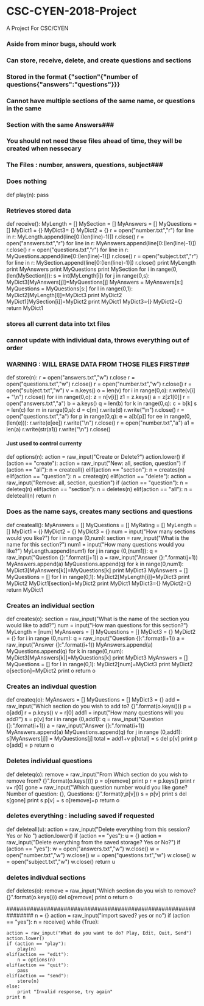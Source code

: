 # CSC-CYEN-2018-Project
A Project  For CSC/CYEN


### Aside from minor bugs, should work ###

### Can store, receive, delete, and create questions and sections ###
### Stored in the format {"section"{"number of questions{"answers":"questions"}}} ###

### Cannot have multiple sections of the same name, or questions in the same
### Section with the same Answers###

### You should not need these files ahead of time, they will be created when nessecary
### The Files : number, answers, questions, subject###



### Does nothing ###
def play(n):
    pass
### Retrieves stored data ###
def receive():
    MyLength = []
    MySection = []
    MyAnswers = []
    MyQuestions = []
    MyDict1 = {}
    MyDict3= {}
    MyDict2 = {}
    r = open("number.txt","r")
    for line in r:
        MyLength.append(line[0:(len(line)-1)])
    r.close()
    r = open("answers.txt","r")
    for line in r:
        MyAnswers.append(line[0:(len(line)-1)])
    r.close()
    r = open("questions.txt","r")
    for line in r:
        MyQuestions.append(line[0:(len(line)-1)])
    r.close()
    r = open("subject.txt","r")
    for line in r:
        MySection.append(line[0:(len(line)-1)])
    r.close()
    print MyLength
    print MyAnswers
    print MyQuestions
    print MySection
    for i in range(0,(len(MySection))):
        s = int(MyLength[i])
        for j in range(0,s):
            MyDict3[MyAnswers[j]]=MyQuestions[j]
        MyAnswers = MyAnswers[s:]
        MyQuestions = MyQuestions[s:]
        for l in range(0,1):
            MyDict2[MyLength[l]]=MyDict3
        print MyDict2
        MyDict1[MySection[i]]=MyDict2
        print MyDict1
        MyDict3={}
        MyDict2={}
    return MyDict1
### stores all current data into txt files ###
### cannot update with individual data, throws everything out of order ###
### WARNING : WILL ERASE DATA FROM THOSE FILES FIRST###
def store(n):
    r = open("answers.txt","w")
    r.close
    r = open("questions.txt","w")
    r.close()
    r = open("number.txt","w")
    r.close()
    r = open("subject.txt","w")
    v = n.keys()
    o = len(v)
    for i in range(0,o):
        r.write(v[i] + "\n")
    r.close()
    for i in range(0,o):
        z = n[v[i]]
        z1 = z.keys()
        a = z[z1[0]]
        r = open("answers.txt","a")
        b = a.keys()
        q = len(b)
        for k in range(0,q):
            c = b[k]
            s = len(c)
            for m in range(0,s):
                d = c[m]
                r.write(d)
            r.write("\n")
        r.close()
        r = open("questions.txt","a")
        for p in range(0,q):
            e = a[b[p]]
            for ee in range(0,(len(e))):
                r.write(e[ee])
        r.write("\n")
        r.close()
        r = open("number.txt","a")
        a1 = len(a)
        r.write(str(a1))
        r.write("\n")
        r.close()
#### Just used to control currenty ###
def options(n):
    action = raw_input("Create or Delete?")
    action.lower()
    if (action == "create"):
        action = raw_input("New: all, section, question")
        if (action == "all"):
            n = createall()
        elif(action == "section"):
            n = creates(n)
        elif(action == "question"):
            n = createq(n)
    elif(action == "delete"):
        action = raw_input("Remove: all, section, question")
        if (action == "question"):
            n = deleteq(n)
        elif(action == "section"):
            n = deletes(n)
        elif(action == "all"):
            n = deleteall(n)
    return n

### Does as the name says, creates many sections and questions ###
def createall():
    MyAnswers = []
    MyQuestions = []
    MyRating = []
    MyLength = []
    MyDict1 = {}
    MyDict2 = {}
    MyDict3 = {}
    num = input("How many sections would you like?")
    for i in range (0,num):
        section = raw_input("What is the name for this section?")
        num1 = input("How many questions would you like?")
        MyLength.append(num1)
        for j in range (0,(num1)):
            q = raw_input("Question {}:".format(j+1))
            a = raw_input("Answer {}:".format(j+1))
            MyAnswers.append(a)
            MyQuestions.append(q)
        for k in range(0,num1):
            MyDict3[MyAnswers[k]]=MyQuestions[k]
        print MyDict3
        MyAnswers = []
        MyQuestions = []
        for l in range(0,1):
            MyDict2[MyLength[i]]=MyDict3
        print MyDict2
        MyDict1[section]=MyDict2
        print MyDict1
        MyDict3={}
        MyDict2={}
    return MyDict1
### Creates an individual section ###
def creates(o):
    section = raw_input("What is the name of the section you would like to add?")
    num = input("How man questions for this section?")
    MyLength = [num]
    MyAnswers = []
    MyQuestions = []
    MyDict3 = {}
    MyDict2 = {}
    for i in range (0,num):
        q = raw_input("Question {}:".format(i+1))
        a = raw_input("Answer {}:".format(i+1))
        MyAnswers.append(a)
        MyQuestions.append(q)
    for k in range(0,num):
        MyDict3[MyAnswers[k]]=MyQuestions[k]
    print MyDict3
    MyAnswers = []
    MyQuestions = []
    for l in range(0,1):
        MyDict2[num]=MyDict3
    print MyDict2
    o[section]=MyDict2
    print o
    return o
### Creates an indivdual question ###
def createq(o):
    MyAnswers = []
    MyQuestions = []
    MyDict3 = {}
    add = raw_input("Which section do you wish to add to? {}".format(o.keys()))
    p = o[add]
    r = p.keys()
    v = r[0]
    add1 = input("How many questions will you add?")
    s = p[v]
    for i in range (0,add1):
        q = raw_input("Question {}:".format(i+1))
        a = raw_input("Answer {}:".format(i+1))
        MyAnswers.append(a)
        MyQuestions.append(q)
    for j in range (0,add1):
        s[MyAnswers[j]] = MyQuestions[j]
    total = add1+v
    p[total] = s
    del p[v]
    print p
    o[add] = p
    return o

### Deletes individual questions ###    
def deleteq(o):
    remove = raw_input("From Which section do you wish to remove from? {}".format(o.keys()))
    p = o[remove]
    print p
    r = p.keys()
    print r
    v= r[0]
    gone = raw_input("Which question number would you like gone? Number of question: {}, Questions: {}".format(r,p[v]))
    s = p[v]
    print s
    del s[gone]
    print s
    p[v] = s
    o[remove]=p
    return o
### deletes everything : including saved if requested ###
def deleteall(u):
    action = raw_input("Delete everything from this session? Yes or No ")
    action.lower()
    if (action == "yes"):
        u = {}
    action = raw_input("Delete everything from the saved storage? Yes or No?")
    if (action == "yes"):
        w = open("answers.txt","w")
        w.close()
        w = open("number.txt","w")
        w.close()
        w = open("questions.txt","w")
        w.close()
        w = open("subject.txt","w")
        w.close()
    return u
### deletes indivdual sections ###
def deletes(o):
    remove = raw_input("Which section do you wish to remove? {}".format(o.keys()))
    del o[remove]
    print o
    return o

################################################################
n = {}
action = raw_input("import saved? yes or no")
if (action == "yes"):
    n = receive()
while (True):
    
    action = raw_input("What do you want to do? Play, Edit, Quit, Send")
    action.lower()
    if (action == "play"):
        play(n)
    elif(action == "edit"):
        n = options(n)
    elif(action == "quit"):
        pass
    elif(action == "send"):
        store(n)
    else:
        print "Invalid response, try again"
    print n
